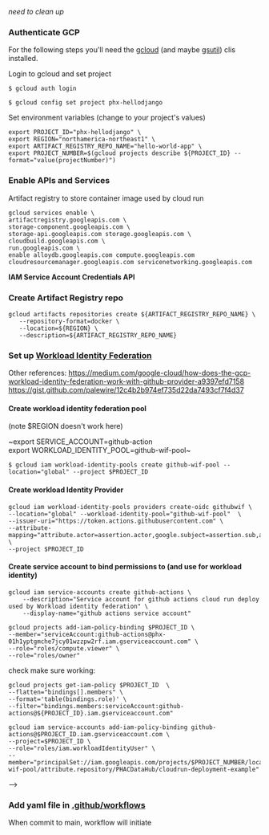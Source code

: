 *need to clean up*

### Authenticate GCP
For the following steps you'll need the [gcloud](https://cloud.google.com/sdk/docs/install) (and maybe [gsutil](https://cloud.google.com/storage/docs/gsutil_install)) clis installed. 


Login to gcloud and set project

```$ gcloud auth login```

```$ gcloud config set project phx-hellodjango```

Set environment variables (change to your project's values)

``` 
export PROJECT_ID="phx-hellodjango" \
export REGION="northamerica-northeast1" \
export ARTIFACT_REGISTRY_REPO_NAME="hello-world-app" \
export PROJECT_NUMBER=$(gcloud projects describe ${PROJECT_ID} --format="value(projectNumber)")
```

### Enable APIs and Services 
Artifact registry to store container image used by cloud run
```
gcloud services enable \
artifactregistry.googleapis.com \
storage-component.googleapis.com \
storage-api.googleapis.com storage.googleapis.com \
cloudbuild.googleapis.com \
run.googleapis.com \
enable alloydb.googleapis.com compute.googleapis.com cloudresourcemanager.googleapis.com servicenetworking.googleapis.com
```
 **IAM Service Account Credentials API**

### Create Artifact Registry repo 
``` 
gcloud artifacts repositories create ${ARTIFACT_REGISTRY_REPO_NAME} \
   --repository-format=docker \
   --location=${REGION} \
   --description=${ARTIFACT_REGISTRY_REPO_NAME}
```
### Set up [Workload Identity Federation](https://cloud.google.com/iam/docs/workload-identity-federation)
Other references:
https://medium.com/google-cloud/how-does-the-gcp-workload-identity-federation-work-with-github-provider-a9397efd7158
https://gist.github.com/palewire/12c4b2b974ef735d22da7493cf7f4d37

#### Create workload identity federation pool
(note $REGION doesn't work here)

~export SERVICE_ACCOUNT=github-action \
export WORKLOAD_IDENTITY_POOL=github-wif-pool~

```
$ gcloud iam workload-identity-pools create github-wif-pool --location="global" --project $PROJECT_ID
```

#### Create workload Identity Provider
```
gcloud iam workload-identity-pools providers create-oidc githubwif \
--location="global" --workload-identity-pool="github-wif-pool"  \
--issuer-uri="https://token.actions.githubusercontent.com" \
--attribute-mapping="attribute.actor=assertion.actor,google.subject=assertion.sub,attribute.repository=assertion.repository" \
--project $PROJECT_ID
```

#### Create service account to bind permissions to (and use for workload identity)
<!-- gcloud iam service-accounts create github-action \
--display-name="Service account for github actions cloud run deploy used by WIF" \
--project $PROJECT_NUMBER -->
```
gcloud iam service-accounts create github-actions \
    --description="Service account for github actions cloud run deploy used by Workload identity federation" \
    --display-name="github actions service account"
```    

<!-- actually have service account github-action@pdcp-cloud-014-lilakelland.iam.gserviceaccount.com -->
```
gcloud projects add-iam-policy-binding $PROJECT_ID \
--member="serviceAccount:github-actions@phx-01h1yptgmche7jcy01wzzpw2rf.iam.gserviceaccount.com" \
--role="roles/compute.viewer" \
--role="roles/owner"
```

check make sure working: 
```
gcloud projects get-iam-policy $PROJECT_ID  \
--flatten="bindings[].members" \
--format='table(bindings.role)' \
--filter="bindings.members:serviceAccount:github-actions@${PROJECT_ID}.iam.gserviceaccount.com"
```

```
gcloud iam service-accounts add-iam-policy-binding github-actions@$PROJECT_ID.iam.gserviceaccount.com \
--project=$PROJECT_ID \
--role="roles/iam.workloadIdentityUser" \
--member="principalSet://iam.googleapis.com/projects/$PROJECT_NUMBER/locations/global/workloadIdentityPools/github-wif-pool/attribute.repository/PHACDataHub/cloudrun-deployment-example"
```

<!-- <!-- ## restrict to main  -->
<!-- :ref:refs/heads/main" -->
<!-- 
run service 
gcloud projects add-iam-policy-binding $PROJECT_ID --member="github-action@$PROJECT_ID.iam.gserviceaccount.com" --role=roles/run.admin --> -->

### Add yaml file in [.github/workflows](../.github/workflows/build_deploy_cloudrun.yaml)

When commit to main, workflow will initiate